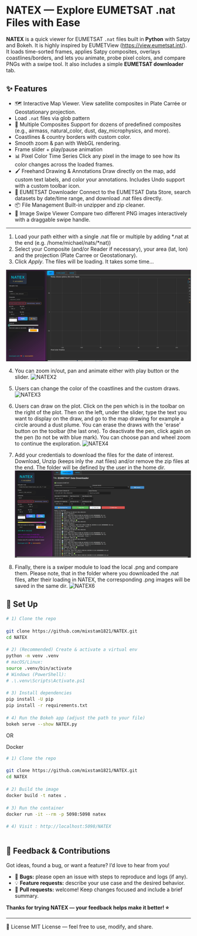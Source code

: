 # NATEX — Explore EUMETSAT .nat Files with Ease

**NATEX** is a quick viewer for EUMETSAT `.nat` files built in **Python** with Satpy and Bokeh. It is highly inspired by EUMETView (https://view.eumetsat.int/).  
It loads time-sorted frames, applies Satpy composites, overlays coastlines/borders, and lets you animate, probe pixel colors, and compare PNGs with a swipe tool. It also includes a simple **EUMETSAT downloader** tab.

## ✨ Features
- 🗺 Interactive Map Viewer. View satellite composites in Plate Carrée or Geostationary projection.
- Load `.nat` files via glob pattern
- 🌈 Multiple Composites Support for dozens of predefined composites (e.g., airmass, natural_color, dust, day_microphysics, and more).
- Coastlines & country borders with custom color.
- Smooth zoom & pan with WebGL rendering.
- Frame slider + play/pause animation
- 📊 Pixel Color Time Series Click any pixel in the image to see how its color changes across the loaded frames.
- 🖌 Freehand Drawing & Annotations Draw directly on the map, add custom text labels, and color your annotations. Includes Undo support with a custom toolbar icon.
- 📡 EUMETSAT Downloader Connect to the EUMETSAT Data Store, search datasets by date/time range, and download .nat files directly.
- 📦 File Management Built-in unzipper and zip cleaner.
- 🔄 Image Swipe Viewer Compare two different PNG images interactively with a draggable swipe handle.

---

1) Load your path either with a single .nat file or multiple by adding *.nat at the end (e.g. /home/michael/nats/*nat))
2) Select your Composite (and/or Reader if necessary), your area (lat, lon) and the projection (Plate Carree or Geostationary).
3) Click *Apply*. The files will be loading. It takes some time...
   
![NATEX1](assets/natex1.gif)

4) You can zoom in/out, pan and animate either with play button or the slider.
![NATEX2](assets/natex2.gif)

5) Users can change the color of the coastlines and the custom draws.
![NATEX3](assets/natex3.gif)

6) Users can draw on the plot. Click on the pen which is in the toolbar on the right of the plot. Then on the left, under the slider, type the text you want to display on the draw, and go to the map drawing for example a circle around a dust plume. You can erase the draws with the 'erase' button on the toolbar (the last one). To deactivate the pen, click again on the pen (to not be with blue mark). You can choose pan and wheel zoom to continue the exploration.
![NATEX4](assets/natex4.gif)

7) Add your credentials to download the files for the date of interest. Download, Unzip (keeps inly the .nat files) and/or remove the zip files at the end. The folder will be defined by the user in the home dir.
![NATEX5](assets/natex5.gif)

8) Finally, there is a swiper module to load the local .png and compare them. Please note, that in the folder where you downloaded the .nat files, after their loading in NATEX, the corresponding .png images will be saved in the same dir.
![NATEX6](assets/natex6.gif)



## 🧰 Set Up


```bash
# 1) Clone the repo

git clone https://github.com/mixstam1821/NATEX.git
cd NATEX

# 2) (Recommended) Create & activate a virtual env
python -m venv .venv
# macOS/Linux:
source .venv/bin/activate
# Windows (PowerShell):
# .\.venv\Scripts\Activate.ps1

# 3) Install dependencies
pip install -U pip
pip install -r requirements.txt

# 4) Run the Bokeh app (adjust the path to your file)
bokeh serve --show NATEX.py
```

OR

Docker

```bash
# 1) Clone the repo

git clone https://github.com/mixstam1821/NATEX.git
cd NATEX

# 2) Build the image
docker build -t natex .

# 3) Run the container
docker run -it --rm -p 5098:5098 natex

# 4) Visit : http://localhost:5098/NATEX
 
```

## 🙌 Feedback & Contributions

Got ideas, found a bug, or want a feature? I’d love to hear from you!

- 🐞 **Bugs:** please open an issue with steps to reproduce and logs (if any).
- 💡 **Feature requests:** describe your use case and the desired behavior.
- 🔧 **Pull requests:** welcome! Keep changes focused and include a brief summary.

**Thanks for trying NATEX — your feedback helps make it better! ⭐**

---

📜 License
MIT License — feel free to use, modify, and share.
